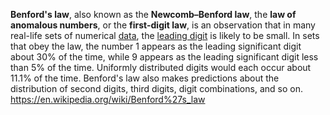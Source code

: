 
**Benford's law**, also known as the **Newcomb–Benford law**, the **law of anomalous numbers**, or the **first-digit law**, is an observation that in many real-life sets of numerical [data](https://en.wikipedia.org/wiki/Data "Data"), the [leading digit](https://en.wikipedia.org/wiki/Leading_digit "Leading digit") is likely to be small. In sets that obey the law, the number 1 appears as the leading significant digit about 30% of the time, while 9 appears as the leading significant digit less than 5% of the time. Uniformly distributed digits would each occur about 11.1% of the time. Benford's law also makes predictions about the distribution of second digits, third digits, digit combinations, and so on.
https://en.wikipedia.org/wiki/Benford%27s_law
